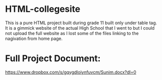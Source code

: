 # HTML-collegesite
This is a pure HTML project built during grade 11 built only under table tag. 
It is a gimmick website of the actual High School that I went to but I could not upload the full website as I lost some of the files linking to the nagivation from home page.

# Full Project Document:
  https://www.dropbox.com/s/gqygdloiynfuvcm/Sunim.docx?dl=0
